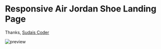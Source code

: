 # Responsive Air Jordan Shoe Landing Page

Thanks,
[Sudais Coder](https://www.youtube.com/c/SudaisCoder)

![preview](https://user-images.githubusercontent.com/76812554/111794775-c4c97e00-88f0-11eb-93d9-9b58c7435ac8.png)
